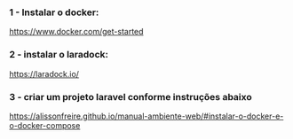 ### 1 - Instalar o docker:
https://www.docker.com/get-started

### 2 - instalar o laradock:

https://laradock.io/

### 3 - criar um projeto laravel conforme instruções abaixo

https://alissonfreire.github.io/manual-ambiente-web/#instalar-o-docker-e-o-docker-compose

